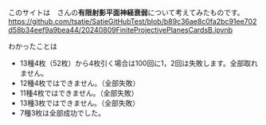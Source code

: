 このサイトは　さんの**有限射影平面神経衰弱**について考えてみたものです。
https://github.com/tsatie/SatieGitHubTest/blob/b89c36ae8c0fa2bc91ee702d58b34eef9a9bea44/20240809FiniteProjectivePlanesCardsB.ipynb

わかったことは
- 13種4枚（52枚）から4枚引く場合は100回に1，2回は失敗します。全部取れません。
- 12種4枚ではできません。（全部失敗）
- 11種4枚ではできません。（全部失敗）
- 13種3枚ではできません。（全部失敗）
- 7種3枚は全部成功でした。


